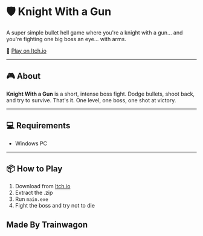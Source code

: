 # 🛡️ Knight With a Gun

A super simple bullet hell game where you're a knight with a gun... and you're fighting one big boss an eye... with arms.

🔗 [Play on Itch.io](https://pgrz.itch.io/knight-with-a-gun)

---

## 🎮 About

**Knight With a Gun** is a short, intense boss fight. Dodge bullets, shoot back, and try to survive. That's it. One level, one boss, one shot at victory.

---

## 💻 Requirements

- Windows PC

---

## 📦 How to Play

1. Download from [Itch.io](https://pgrz.itch.io/knight-with-a-gun)  
2. Extract the .zip  
3. Run `main.exe`  
4. Fight the boss and try not to die

## Made By Trainwagon
